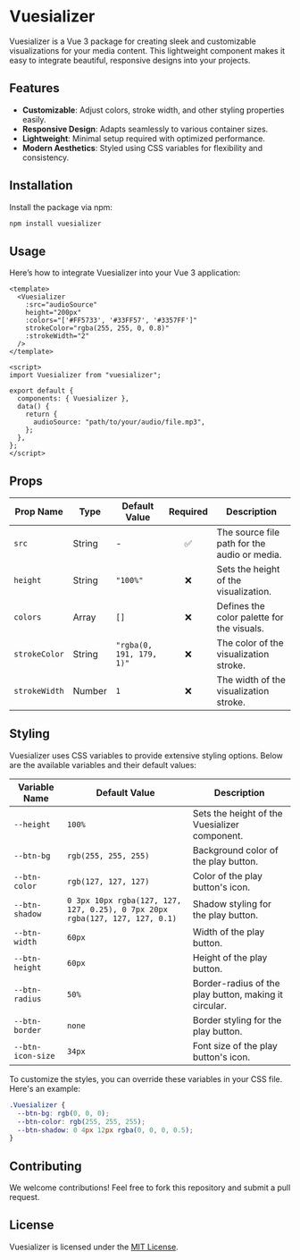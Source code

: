 # Vuesializer

Vuesializer is a Vue 3 package for creating sleek and customizable visualizations for your media content. This lightweight component makes it easy to integrate beautiful, responsive designs into your projects.

## Features

- **Customizable**: Adjust colors, stroke width, and other styling properties easily.
- **Responsive Design**: Adapts seamlessly to various container sizes.
- **Lightweight**: Minimal setup required with optimized performance.
- **Modern Aesthetics**: Styled using CSS variables for flexibility and consistency.

## Installation

Install the package via npm:

```bash
npm install vuesializer
```

## Usage

Here’s how to integrate Vuesializer into your Vue 3 application:

```vue
<template>
  <Vuesializer
    :src="audioSource"
    height="200px"
    :colors="['#FF5733', '#33FF57', '#3357FF']"
    strokeColor="rgba(255, 255, 0, 0.8)"
    :strokeWidth="2"
  />
</template>

<script>
import Vuesializer from "vuesializer";

export default {
  components: { Vuesializer },
  data() {
    return {
      audioSource: "path/to/your/audio/file.mp3",
    };
  },
};
</script>
```

## Props

| Prop Name     | Type   | Default Value            | Required | Description                                  |
| ------------- | ------ | ------------------------ | :------: | -------------------------------------------- |
| `src`         | String | -                        |    ✅    | The source file path for the audio or media. |
| `height`      | String | `"100%"`                 |    ❌    | Sets the height of the visualization.        |
| `colors`      | Array  | `[]`                     |    ❌    | Defines the color palette for the visuals.   |
| `strokeColor` | String | `"rgba(0, 191, 179, 1)"` |    ❌    | The color of the visualization stroke.       |
| `strokeWidth` | Number | `1`                      |    ❌    | The width of the visualization stroke.       |

## Styling

Vuesializer uses CSS variables to provide extensive styling options. Below are the available variables and their default values:

| Variable Name     | Default Value                                                               | Description                                           |
| ----------------- | --------------------------------------------------------------------------- | ----------------------------------------------------- |
| `--height`        | `100%`                                                                      | Sets the height of the Vuesializer component.         |
| `--btn-bg`        | `rgb(255, 255, 255)`                                                        | Background color of the play button.                  |
| `--btn-color`     | `rgb(127, 127, 127)`                                                        | Color of the play button's icon.                      |
| `--btn-shadow`    | `0 3px 10px rgba(127, 127, 127, 0.25), 0 7px 20px rgba(127, 127, 127, 0.1)` | Shadow styling for the play button.                   |
| `--btn-width`     | `60px`                                                                      | Width of the play button.                             |
| `--btn-height`    | `60px`                                                                      | Height of the play button.                            |
| `--btn-radius`    | `50%`                                                                       | Border-radius of the play button, making it circular. |
| `--btn-border`    | `none`                                                                      | Border styling for the play button.                   |
| `--btn-icon-size` | `34px`                                                                      | Font size of the play button's icon.                  |

To customize the styles, you can override these variables in your CSS file. Here's an example:

```css
.Vuesializer {
  --btn-bg: rgb(0, 0, 0);
  --btn-color: rgb(255, 255, 255);
  --btn-shadow: 0 4px 12px rgba(0, 0, 0, 0.5);
}
```

## Contributing

We welcome contributions! Feel free to fork this repository and submit a pull request.

## License

Vuesializer is licensed under the [MIT License](LICENSE).
